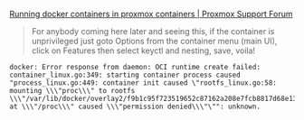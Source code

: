 [Running docker containers in proxmox containers | Proxmox Support Forum](https://forum.proxmox.com/threads/running-docker-containers-in-proxmox-containers.81660/)

> For anybody coming here later and seeing this, if the container is unprivileged just goto Options from the container menu (main UI), click on Features then select keyctl and nesting, save, voila!



```
docker: Error response from daemon: OCI runtime create failed: container_linux.go:349: starting container process caused "process_linux.go:449: container init caused \"rootfs_linux.go:58: mounting \\\"proc\\\" to rootfs \\\"/var/lib/docker/overlay2/f9b1c95f723519652c87162a208e7fcb8817d68e13f9e082fbeaf8370e6b79c9/merged\\\" at \\\"/proc\\\" caused \\\"permission denied\\\"\"": unknown.
```

